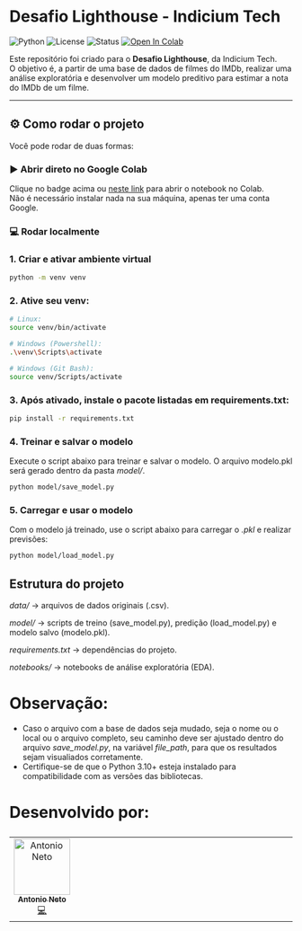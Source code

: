 # Desafio Lighthouse - Indicium Tech

![Python](https://img.shields.io/badge/python-3.10%2B-blue.svg)
![License](https://img.shields.io/badge/license-MIT-green.svg)
![Status](https://img.shields.io/badge/status-em%20desenvolvimento-yellow.svg)
[![Open In Colab](https://colab.research.google.com/assets/colab-badge.svg)](https://colab.research.google.com/github/naoeoneto/LH_CD_ANTONIONETO/blob/main/notebooks/EDA_IMDB.ipynb)

Este repositório foi criado para o **Desafio Lighthouse**, da Indicium Tech.  
O objetivo é, a partir de uma base de dados de filmes do IMDb, realizar uma análise exploratória e desenvolver um modelo preditivo para estimar a nota do IMDb de um filme.

---

## ⚙️ Como rodar o projeto

Você pode rodar de duas formas:  

### ▶️ Abrir direto no Google Colab
Clique no badge acima ou [neste link](https://colab.research.google.com/drive/1pa4z_qTjtDvlhBCkKfrV07lHcX_AxQbV?usp=sharing) para abrir o notebook no Colab.  
Não é necessário instalar nada na sua máquina, apenas ter uma conta Google.  

### 💻 Rodar localmente

### 1. Criar e ativar ambiente virtual
```bash
python -m venv venv
```

### 2. Ative seu venv:

```bash
# Linux:
source venv/bin/activate

# Windows (Powershell):
.\venv\Scripts\activate

# Windows (Git Bash):
source venv/Scripts/activate
```

### 3. Após ativado, instale o pacote listadas em requirements.txt:

```bash
pip install -r requirements.txt
```


### 4. Treinar e salvar o modelo
Execute o script abaixo para treinar e salvar o modelo.
O arquivo modelo.pkl será gerado dentro da pasta *model/*.
```bash
python model/save_model.py
```

### 5. Carregar e usar o modelo
Com o modelo já treinado, use o script abaixo para carregar o *.pkl* e realizar previsões:
```bash
python model/load_model.py
```

## Estrutura do projeto

*data/* → arquivos de dados originais (.csv).

*model/* → scripts de treino (save_model.py), predição (load_model.py) e modelo salvo (modelo.pkl).

*requirements.txt* → dependências do projeto.

*notebooks/* → notebooks de análise exploratória (EDA).

# Observação:
- Caso o arquivo com a base de dados seja mudado, seja o nome ou o local ou o arquivo completo, seu caminho deve ser ajustado dentro do arquivo *save_model.py*, na variável *file_path*, para que os resultados sejam visualiados corretamente.
- Certifique-se de que o Python 3.10+ esteja instalado para compatibilidade com as versões das bibliotecas.

# Desenvolvido por:

<table>
  <tbody style="display: flex;">
      <td align="center"><a href="https://github.com/naoeoneto"><img src="https://avatars.githubusercontent.com/u/106770927?v=4" width="100px;" alt="Antonio Neto"/><br /><sub><b>Antonio Neto</b></sub></a><br /><a href="https://github.com/naoeoneto/LH_CD_ANTONIONETO" title="Code">💻</a></td>
      <tr/>
    <tbody/>
<table/>
